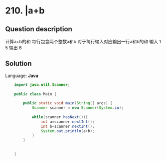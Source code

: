 # 210. |a+b

## Question description


计算a+b的和    每行包含两个整数a和b  对于每行输入对应输出一行a和b的和  输入  1 5  输出  6


## Solution

Language: **Java**

```Java
    import java.util.Scanner;
    
    public class Main {
    
        public static void main(String[] args) {
            Scanner scanner = new Scanner(System.in);
            
            while(scanner.hasNext()){
                int a=scanner.nextInt();
                int b=scanner.nextInt();
                System.out.println(a+b);
            }
        }
    
    
    }
```


